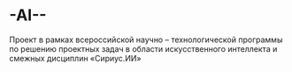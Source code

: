 # -AI--
Проект в рамках всероссийской научно – технологической программы по решению проектных задач в области искусственного интеллекта и смежных дисциплин «Сириус.ИИ»

